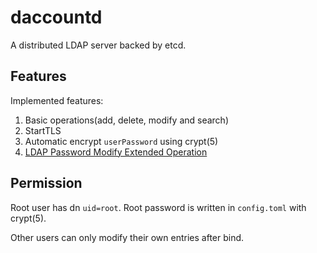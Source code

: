 # daccountd

A distributed LDAP server backed by etcd.

## Features

Implemented features:

1. Basic operations(add, delete, modify and search)
2. StartTLS
3. Automatic encrypt `userPassword` using crypt(5)
4. [LDAP Password Modify Extended Operation](https://tools.ietf.org/html/rfc3062)

## Permission

Root user has dn `uid=root`. Root password is written in `config.toml` with crypt(5).

Other users can only modify their own entries after bind.
